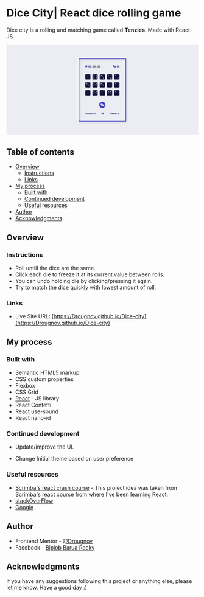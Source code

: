 # Dice City| React dice rolling game

Dice city is a rolling and matching game called **Tenzies**. Made with React JS.

![Dice City's screenshot](./src/images/design.png)

## Table of contents

- [Overview](#overview)
  - [Instructions](#instructions)
  - [Links](#links)
- [My process](#my-process)
  - [Built with](#built-with)
  - [Continued development](#continued-development)
  - [Useful resources](#useful-resources)
- [Author](#author)
- [Acknowledgments](#acknowledgments)

## Overview

### Instructions

- Roll untill the dice are the same.
- Click each die to freeze it at its current value between rolls.
- You can undo holding die by clicking/pressing it again.
- Try to match the dice quickly with lowest amount of roll.

### Links

- Live Site URL: [https://Drougnov.github.io/Dice-city](https://Drougnov.github.io/Dice-city)

## My process

### Built with

- Semantic HTML5 markup
- CSS custom properties
- Flexbox
- CSS Grid
- [React](https://reactjs.org/) - JS library
- React Confetti
- React use-sound
- React nano-id

### Continued development

- Update/improve the UI.

- Change Initial theme based on user preference

### Useful resources

- [Scrimba's react crash course](https://scrimba.com/learn/learnreact) - This project idea was taken from Scrimba's react course from where I've been learning React.
- [stackOverFlow](https://stackoverflow.com/)
- [Google](https://google.com)

## Author

- Frontend Mentor - [@Drougnov](https://www.frontendmentor.io/profile/Drougnov)
- Facebook - [Biplob Barua Rocky](https://www.facebook.com/ANT1D0t35)

## Acknowledgments

If you have any suggestions following this project or anything else, please let me know. Have a good day :)
